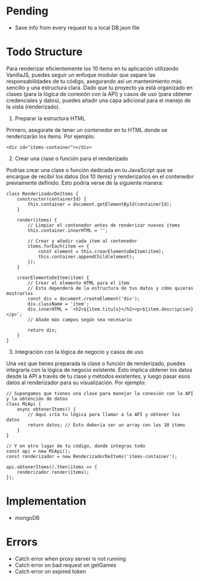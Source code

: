 # Pending

- Save info from every request to a local DB.json file

# Todo Structure

Para renderizar eficientemente los 10 items en tu aplicación utilizando VanillaJS, puedes seguir un enfoque modular que separe las responsabilidades de tu código, asegurando así un mantenimiento más sencillo y una estructura clara. Dado que tu proyecto ya está organizado en clases (para la lógica de conexión con la API) y casos de uso (para obtener credenciales y datos), puedes añadir una capa adicional para el manejo de la vista (renderizado).

1. Preparar la estructura HTML

Primero, asegúrate de tener un contenedor en tu HTML donde se renderizarán los items. Por ejemplo:

``` 
<div id="items-container"></div>
```

2. Crear una clase o función para el renderizado

Podrías crear una clase o función dedicada en tu JavaScript que se encargue de recibir los datos (los 10 items) y renderizarlos en el contenedor previamente definido. Esto podría verse de la siguiente manera:

```
class RenderizadorDeItems {
    constructor(containerId) {
        this.container = document.getElementById(containerId);
    }

    render(items) {
        // Limpiar el contenedor antes de renderizar nuevos items
        this.container.innerHTML = '';

        // Crear y añadir cada item al contenedor
        items.forEach(item => {
            const element = this.crearElementoDeItem(item);
            this.container.appendChild(element);
        });
    }

    crearElementoDeItem(item) {
        // Crear el elemento HTML para el item
        // Esto dependerá de la estructura de tus datos y cómo quieras mostrarlos
        const div = document.createElement('div');
        div.className = 'item';
        div.innerHTML = `<h2>${item.titulo}</h2><p>${item.descripcion}</p>`;
        // Añade más campos según sea necesario

        return div;
    }
}
```

3. Integración con la lógica de negocio y casos de uso

Una vez que tienes preparada la clase o función de renderizado, puedes integrarla con la lógica de negocio existente. Esto implica obtener los datos desde la API a través de tu clase y métodos existentes, y luego pasar esos datos al renderizador para su visualización. Por ejemplo:

```
// Supongamos que tienes una clase para manejar la conexión con la API y la obtención de datos
class MiApi {
    async obtenerItems() {
        // Aquí iría tu lógica para llamar a la API y obtener los datos
        return datos; // Esto debería ser un array con los 10 items
    }
}

// Y en otro lugar de tu código, donde integras todo
const api = new MiApi();
const renderizador = new RenderizadorDeItems('items-container');

api.obtenerItems().then(items => {
    renderizador.render(items);
});
```

# Implementation

- mongoDB

# Errors

- Catch error when proxy server is not running
- Catch error on bad request on getGames
- Catch error on expired token
